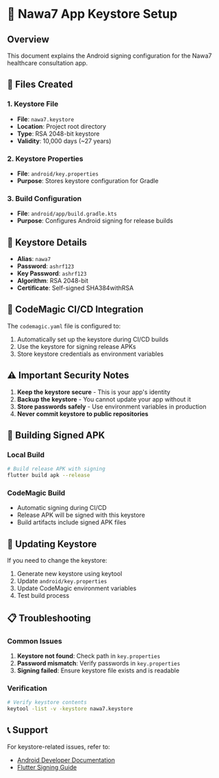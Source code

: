 # 🔑 Nawa7 App Keystore Setup

## Overview
This document explains the Android signing configuration for the Nawa7 healthcare consultation app.

## 📁 Files Created

### 1. Keystore File
- **File**: `nawa7.keystore`
- **Location**: Project root directory
- **Type**: RSA 2048-bit keystore
- **Validity**: 10,000 days (~27 years)

### 2. Keystore Properties
- **File**: `android/key.properties`
- **Purpose**: Stores keystore configuration for Gradle

### 3. Build Configuration
- **File**: `android/app/build.gradle.kts`
- **Purpose**: Configures Android signing for release builds

## 🔐 Keystore Details

- **Alias**: `nawa7`
- **Password**: `ashrf123`
- **Key Password**: `ashrf123`
- **Algorithm**: RSA 2048-bit
- **Certificate**: Self-signed SHA384withRSA

## 🚀 CodeMagic CI/CD Integration

The `codemagic.yaml` file is configured to:
1. Automatically set up the keystore during CI/CD builds
2. Use the keystore for signing release APKs
3. Store keystore credentials as environment variables

## ⚠️ Important Security Notes

1. **Keep the keystore secure** - This is your app's identity
2. **Backup the keystore** - You cannot update your app without it
3. **Store passwords safely** - Use environment variables in production
4. **Never commit keystore to public repositories**

## 📱 Building Signed APK

### Local Build
```bash
# Build release APK with signing
flutter build apk --release
```

### CodeMagic Build
- Automatic signing during CI/CD
- Release APK will be signed with this keystore
- Build artifacts include signed APK files

## 🔄 Updating Keystore

If you need to change the keystore:
1. Generate new keystore using keytool
2. Update `android/key.properties`
3. Update CodeMagic environment variables
4. Test build process

## 📋 Troubleshooting

### Common Issues
1. **Keystore not found**: Check path in `key.properties`
2. **Password mismatch**: Verify passwords in `key.properties`
3. **Signing failed**: Ensure keystore file exists and is readable

### Verification
```bash
# Verify keystore contents
keytool -list -v -keystore nawa7.keystore
```

## 📞 Support
For keystore-related issues, refer to:
- [Android Developer Documentation](https://developer.android.com/studio/publish/app-signing)
- [Flutter Signing Guide](https://flutter.dev/docs/deployment/android#signing-the-app)
